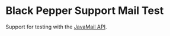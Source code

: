 Black Pepper Support Mail Test
==============================

Support for testing with the [JavaMail API](http://www.oracle.com/technetwork/java/javamail/index.html).
